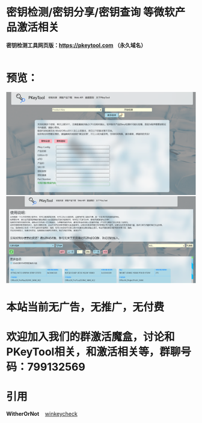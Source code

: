 # 密钥检测/密钥分享/密钥查询 等微软产品激活相关

<b>密钥检测工具网页版：https://pkeytool.com （永久域名）  </b>
<br/>
<br/>  

# 预览：
![PKTSS1](截图/SS1.png)  
![PKTSS2](截图/SS2.png)  
# 本站当前无广告，无推广，无付费 


# 欢迎加入我们的群激活魔盒，讨论和PKeyTool相关，和激活相关等，群聊号码：799132569
  
  
# 引用
**WitherOrNot**&nbsp;&nbsp;&nbsp;&nbsp;[winkeycheck](https://github.com/WitherOrNot/winkeycheck)

